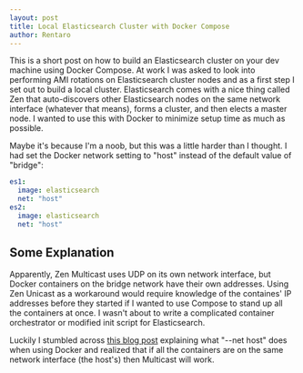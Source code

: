 ```yaml
---
layout: post
title: Local Elasticsearch Cluster with Docker Compose 
author: Rentaro
---
```


This is a short post on how to build an Elasticsearch cluster on your dev machine using Docker Compose. At work I was asked to look into performing AMI rotations on Elasticsearch cluster nodes and as a first step I set out to build a local cluster. Elasticsearch comes with a nice thing called Zen that auto-discovers other Elasticsearch nodes on the same network interface (whatever that means), forms a cluster, and then elects a master node. I wanted to use this with Docker to minimize setup time as much as possible. 

Maybe it's because I'm a noob, but this was a little harder than I thought. I had set the Docker network setting to "host" instead of the default value of "bridge":

```yml
es1:
  image: elasticsearch
  net: "host"
es2:
  image: elasticsearch
  net: "host"
```

## Some Explanation

Apparently, Zen Multicast uses UDP on its own network interface, but Docker containers on the bridge network have their own addresses. Using Zen Unicast as a workaround would require knowledge of the containes' IP addresses before they started if I wanted to use Compose to stand up all the containers at once. I wasn't about to write a complicated container orchestrator or modified init script for Elasticsearch.

Luckily I stumbled across [this blog post](http://www.dasblinkenlichten.com/docker-networking-101-host-mode/) explaining what "--net host" does when using Docker and realized that if all the containers are on the same network interface (the host's) then Multicast will work.